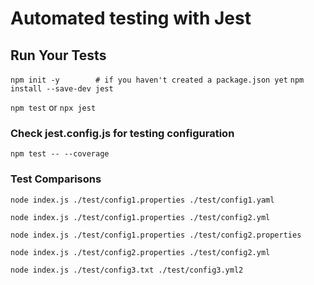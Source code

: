 # Automated testing with Jest 


## Run Your Tests
`npm init -y        # if you haven't created a package.json yet`
`npm install --save-dev jest`

`npm test`
or
`npx jest`


### Check jest.config.js for testing configuration

`npm test -- --coverage`


### Test Comparisons 

`node index.js ./test/config1.properties ./test/config1.yaml`

`node index.js ./test/config1.properties ./test/config2.yml`

`node index.js ./test/config1.properties ./test/config2.properties`

`node index.js ./test/config2.properties ./test/config2.yml`

`node index.js ./test/config3.txt ./test/config3.yml2`

